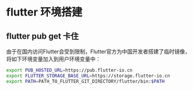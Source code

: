 # flutter 环境搭建

## flutter pub get 卡住
由于在国内访问Flutter会受到限制，Flutter官方为中国开发者搭建了临时镜像，将如下环境变量加入到用户环境变量中：


```bash
export PUB_HOSTED_URL=https://pub.flutter-io.cn
export FLUTTER_STORAGE_BASE_URL=https://storage.flutter-io.cn
export PATH=PATH_TO_FLUTTER_GIT_DIRECTORY/flutter/bin:$PATH
```
